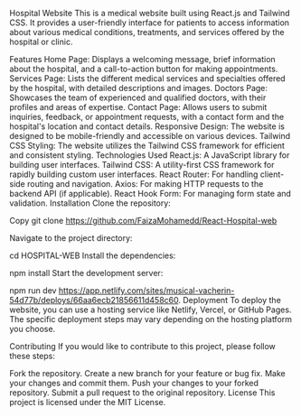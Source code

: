 Hospital Website
This is a medical website built using React.js and Tailwind CSS. It provides a user-friendly interface for patients to access information about various medical conditions, treatments, and services offered by the hospital or clinic.

Features
Home Page: Displays a welcoming message, brief information about the hospital, and a call-to-action button for making appointments.
Services Page: Lists the different medical services and specialties offered by the hospital, with detailed descriptions and images.
Doctors Page: Showcases the team of experienced and qualified doctors, with their profiles and areas of expertise.
Contact Page: Allows users to submit inquiries, feedback, or appointment requests, with a contact form and the hospital's location and contact details.
Responsive Design: The website is designed to be mobile-friendly and accessible on various devices.
Tailwind CSS Styling: The website utilizes the Tailwind CSS framework for efficient and consistent styling.
Technologies Used
React.js: A JavaScript library for building user interfaces.
Tailwind CSS: A utility-first CSS framework for rapidly building custom user interfaces.
React Router: For handling client-side routing and navigation.
Axios: For making HTTP requests to the backend API (if applicable).
React Hook Form: For managing form state and validation.
Installation
Clone the repository:

Copy
git clone https://github.com/FaizaMohamedd/React-Hospital-web

Navigate to the project directory:


cd HOSPITAL-WEB
Install the dependencies:


npm install
Start the development server:


npm run dev
https://app.netlify.com/sites/musical-vacherin-54d77b/deploys/66aa6ecb21856611d458c60.
Deployment
To deploy the website, you can use a hosting service like Netlify, Vercel, or GitHub Pages. The specific deployment steps may vary depending on the hosting platform you choose.

Contributing
If you would like to contribute to this project, please follow these steps:

Fork the repository.
Create a new branch for your feature or bug fix.
Make your changes and commit them.
Push your changes to your forked repository.
Submit a pull request to the original repository.
License
This project is licensed under the MIT License.

